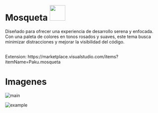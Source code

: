  <h1>Mosqueta <img src="https://raw.githubusercontent.com/pa-ku/mosqueta_vstheme/main/icon.webp" heigth="50px" width="50px"></h1>
 
Diseñado para ofrecer una experiencia de desarrollo serena y enfocada. Con una paleta de colores en tonos rosados y suaves, este tema busca minimizar distracciones y mejorar la visibilidad del código.

<br>
Extension: https://marketplace.visualstudio.com/items?itemName=Paku.mosqueta

# Imagenes

![main](https://raw.githubusercontent.com/pa-ku/mosqueta_vstheme/main/readme_images/main.webp)

![example](https://raw.githubusercontent.com/pa-ku/mosqueta_vstheme/main/readme_images/example.webp)
